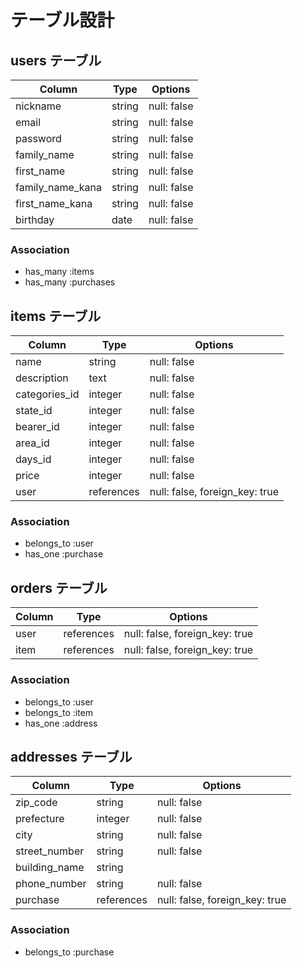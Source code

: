 # テーブル設計

## users テーブル

| Column           | Type   | Options     |
| ---------------- | ------ | ----------- |
| nickname         | string | null: false |
| email            | string | null: false |
| password         | string | null: false |
| family_name      | string | null: false |
| first_name       | string | null: false |
| family_name_kana | string | null: false |
| first_name_kana  | string | null: false |
| birthday         | date   | null: false |

### Association

- has_many :items
- has_many :purchases

## items テーブル

| Column         | Type       | Options                        |
| -------------- | ---------- | ------------------------------ |
| name           | string     | null: false                    |
| description    | text       | null: false                    |
| categories_id  | integer    | null: false                    |
| state_id       | integer    | null: false                    |
| bearer_id      | integer    | null: false                    |
| area_id        | integer    | null: false                    |
| days_id        | integer    | null: false                    |
| price          | integer    | null: false                    |
| user           | references | null: false, foreign_key: true |

### Association

- belongs_to :user
- has_one :purchase

## orders テーブル

| Column | Type       | Options                        |
| ------ | ---------- | ------------------------------ |
| user   | references | null: false, foreign_key: true |
| item   | references | null: false, foreign_key: true |

### Association

- belongs_to :user
- belongs_to :item
- has_one :address

## addresses テーブル

| Column        | Type       | Options                        |
| ------------- | ---------- | ------------------------------ |
| zip_code      | string     | null: false                    |
| prefecture    | integer    | null: false                    |
| city          | string     | null: false                    |
| street_number | string     | null: false                    |
| building_name | string     |                                |
| phone_number  | string     | null: false                    |
| purchase      | references | null: false, foreign_key: true |

### Association

- belongs_to :purchase